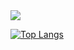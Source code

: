 <img src="https://capsule-render.vercel.app/api?type=wave&color=auto&height=300&section=header&text=JaeYeongJang&fontSize=90" />

[![Top Langs](https://github-readme-stats.vercel.app/api/top-langs/?username=jaeyeong97&layout=donut-vertical)](https://github.com/anuraghazra/github-readme-stats)
